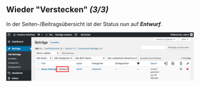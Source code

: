 ## Wieder "Verstecken" *(3/3)*

 In der Seiten-/Beitragsübersicht ist der Status nun auf _**Entwurf**_.

![image](./assets/unpublish_overview.jpg)
